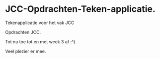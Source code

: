 # JCC-Opdrachten-Teken-applicatie.
Tekenapplicatie voor het vak JCC

Opdrachten JCC.

Tot nu toe tot en met week 3 af :^)

Veel plezier er mee.
